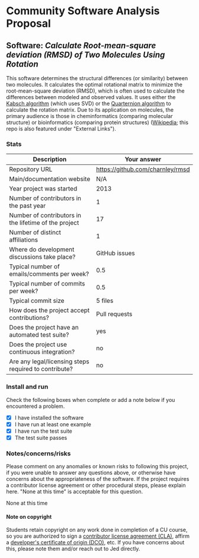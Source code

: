 
# Community Software Analysis Proposal

## Software: *Calculate Root-mean-square deviation (RMSD) of Two Molecules Using Rotation*

This software determines the structural differences (or similarity) between two molecules. It calculates the optimal rotational matrix to minimize the root-mean-square deviation (RMSD), which is often used to calculate the differences between modeled and observed values. It uses either the [Kabsch algorithm](https://en.wikipedia.org/wiki/Kabsch_algorithm) (which uses SVD) or the [Quarternion algorithm](http://dx.doi.org/10.1016/1049-9660(91)90036-o) to calculate the rotation matrix. Due to its application on molecules, the primary audience is those in cheminformatics (comparing molecular structure) or bioinformatics (comparing protein structures) ([Wikipedia](https://en.wikipedia.org/wiki/Kabsch_algorithm); this repo is also featured under "External Links").

### Stats

| Description | Your answer |
|---------|-----------|
| Repository URL | https://github.com/charnley/rmsd |
| Main/documentation website | N/A |
| Year project was started | 2013 |
| Number of contributors in the past year | 1 |
| Number of contributors in the lifetime of the project | 17 |
| Number of distinct affiliations | 1 |
| Where do development discussions take place? | GitHub issues |
| Typical number of emails/comments per week? | 0.5 |
| Typical number of commits per week? | 0.5  |
| Typical commit size | 5 files |
| How does the project accept contributions? | Pull requests |
| Does the project have an automated test suite? | yes |
| Does the project use continuous integration? | no |
| Are any legal/licensing steps required to contribute? | no |

### Install and run

Check the following boxes when complete or add a note below if you
encountered a problem.

- [x] I have installed the software
- [X] I have run at least one example
- [X] I have run the test suite
- [X] The test suite passes

### Notes/concerns/risks

Please comment on any anomalies or known risks to following this
project, if you were unable to answer any questions above, or
otherwise have concerns about the appropriateness of the software.  If
the project requires a contributor license agreement or other
procedural steps, please explain here.  "None at this time" is
acceptable for this question.

None at this time

#### Note on copyright
Students retain copyright on any work done in completion of a CU
course, so you are authorized to sign a [contributor license
agreement (CLA)](https://en.wikipedia.org/wiki/Contributor_License_Agreement),
affirm a [developer's certificate of
origin (DCO)](https://en.wikipedia.org/wiki/Developer_Certificate_of_Origin),
etc.  If you have concerns about this, please note them and/or reach
out to Jed directly.
